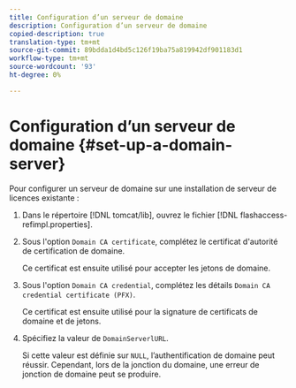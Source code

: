 ```yaml
---
title: Configuration d’un serveur de domaine
description: Configuration d’un serveur de domaine
copied-description: true
translation-type: tm+mt
source-git-commit: 89bdda1d4bd5c126f19ba75a819942df901183d1
workflow-type: tm+mt
source-wordcount: '93'
ht-degree: 0%

---
```



# Configuration d’un serveur de domaine {#set-up-a-domain-server}

Pour configurer un serveur de domaine sur une installation de serveur de licences existante :

1. Dans le répertoire [!DNL tomcat/lib], ouvrez le fichier [!DNL flashaccess-refimpl.properties].
1. Sous l&#39;option `Domain CA certificate`, complétez le certificat d&#39;autorité de certification de domaine.

   Ce certificat est ensuite utilisé pour accepter les jetons de domaine.
1. Sous l&#39;option `Domain CA credential`, complétez les détails `Domain CA credential certificate (PFX)`.

   Ce certificat est ensuite utilisé pour la signature de certificats de domaine et de jetons.
1. Spécifiez la valeur de `DomainServerlURL`.

   Si cette valeur est définie sur `NULL`, l’authentification de domaine peut réussir. Cependant, lors de la jonction du domaine, une erreur de jonction de domaine peut se produire.
